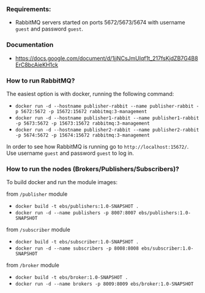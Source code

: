 ### Requirements:
- RabbitMQ servers started on ports 5672/5673/5674 with username `guest` and password `guest`.

### Documentation
- https://docs.google.com/document/d/1jjNCsJmUIqf1t_217fsKjdZB7G4B8ErC8bcAieKH1ck

### How to run RabbitMQ?

The easiest option is with docker, running the following command:

- `docker run -d --hostname publisher-rabbit --name publisher-rabbit -p 5672:5672 -p 15672:15672 rabbitmq:3-management`  
- `docker run -d --hostname publisher1-rabbit --name publisher1-rabbit -p 5673:5672 -p 15673:15672 rabbitmq:3-management`  
- `docker run -d --hostname publisher2-rabbit --name publisher2-rabbit -p 5674:5672 -p 15674:15672 rabbitmq:3-management`  

In order to see how RabbitMQ is running go to `http://localhost:15672/`. Use username `guest` and password `guest` to log in.

### How to run the nodes (Brokers/Publishers/Subscribers)?

To build docker and run the module images:  

from `/publisher` module  
- `docker build -t ebs/publishers:1.0-SNAPSHOT .`  
- `docker run -d --name publishers -p 8007:8007 ebs/publishers:1.0-SNAPSHOT`
  
from `/subscriber` module  
- `docker build -t ebs/subscriber:1.0-SNAPSHOT .`  
- `docker run -d --name subscribers -p 8008:8008 ebs/subscriber:1.0-SNAPSHOT`
  
from `/broker` module  
- `docker build -t ebs/broker:1.0-SNAPSHOT .`  
- `docker run -d --name brokers -p 8009:8009 ebs/broker:1.0-SNAPSHOT`